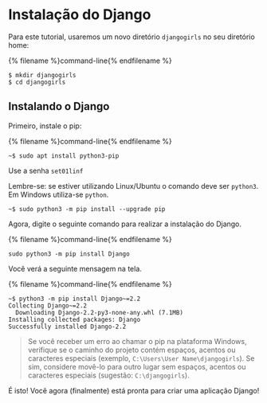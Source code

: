 # Instalação do Django

Para este tutorial, usaremos um novo diretório `djangogirls` no seu diretório home:

{% filename %}command-line{% endfilename %}

    $ mkdir djangogirls
    $ cd djangogirls

## Instalando o Django

Primeiro, instale o pip:

{% filename %}command-line{% endfilename %}

    ~$ sudo apt install python3-pip
    
Use a senha `set01linf`

<!-- Antes de fazer isto, devemos garantir que temos instalada a última versão do `pip`, que é o software que usamos para instalar o Django: -->

<!--sec data-title="Lembrete Python" data-id="lembrete_python"
data-collapse=true ces-->

Lembre-se: se estiver utilizando Linux/Ubuntu o comando deve ser `python3`. Em Windows utiliza-se `python`.

<!--endsec-->

<!-- {% filename %}command-line{% endfilename %} -->

    ~$ sudo python3 -m pip install --upgrade pip

Agora, digite o seguinte comando para realizar a instalação do Django.

{% filename %}command-line{% endfilename %}

    sudo python3 -m pip install Django

Você verá a seguinte mensagem na tela.

{% filename %}command-line{% endfilename %}

    ~$ python3 -m pip install Django~=2.2
    Collecting Django~=2.2
      Downloading Django-2.2-py3-none-any.whl (7.1MB)
    Installing collected packages: Django
    Successfully installed Django-2.2


<!--sec data-title="Installing Django: Windows" data-id="django_err_windows"
data-collapse=true ces-->

> Se você receber um erro ao chamar o pip na plataforma Windows, verifique se o caminho do projeto contém espaços, acentos ou caracteres especiais (exemplo, `C:\Users\User Name\djangogirls`). Se sim, considere movê-lo para outro lugar sem espaços, acentos ou caracteres especiais (sugestão: `C:\djangogirls`).

<!--endsec-->

É isto! Você agora (finalmente) está pronta para criar uma aplicação Django!

